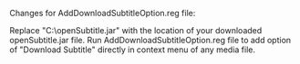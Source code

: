 Changes for AddDownloadSubtitleOption.reg file:

Replace "C:\\openSubtitle.jar" with the location of your downloaded openSubtitle.jar file.
Run AddDownloadSubtitleOption.reg file to add option of "Download Subtitle" directly in context menu of any media file.
